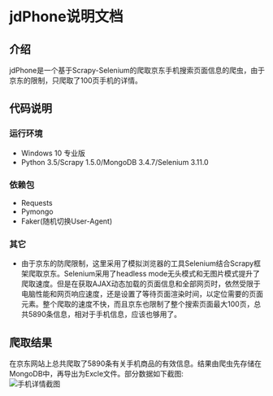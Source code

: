 jdPhone说明文档
==
介绍
 - 
jdPhone是一个基于Scrapy-Selenium的爬取京东手机搜索页面信息的爬虫，由于京东的限制，只爬取了100页手机的详情。<br>

代码说明
--
### 运行环境
* Windows 10 专业版<br>
* Python 3.5/Scrapy 1.5.0/MongoDB 3.4.7/Selenium 3.11.0<br>

### 依赖包
* Requests<br>
* Pymongo<br>
* Faker(随机切换User-Agent)<br>

### 其它
* 由于京东的防爬限制，这里采用了模拟浏览器的工具Selenium结合Scrapy框架爬取京东。Selenium采用了headless mode无头模式和无图片模式提升了爬取速度。但是在获取AJAX动态加载的页面信息和全部网页时，依然受限于电脑性能和网页响应速度，还是设置了等待页面渲染时间，以定位需要的页面元素。整个爬取的速度不快，而且京东也限制了整个搜索页面最大100页，总共5890条信息，相对于手机信息，应该也够用了。

爬取结果
-
在京东网站上总共爬取了5890条有关手机商品的有效信息。结果由爬虫先存储在MongoDB中，再导出为Excle文件。部分数据如下截图:<br>
![手机详情截图](https://github.com/lanluyu/jingdong/blob/master/phone.PNG)
